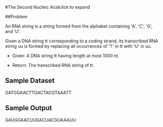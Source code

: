 #The Second Nucleic Acidclick to expand

##Problem

An RNA string is a string formed from the alphabet containing 'A', 'C', 'G', and 'U'.

Given a DNA string tt corresponding to a coding strand, its transcribed RNA string uu is formed by replacing all occurrences of 'T' in tt with 'U' in uu.

* Given: A DNA string tt having length at most 1000 nt.

* Return: The transcribed RNA string of tt.

## Sample Dataset

GATGGAACTTGACTACGTAAATT
## Sample Output

GAUGGAACUUGACUACGUAAAUU

